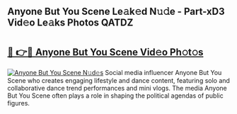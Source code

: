 ## Anyone But You Scene Le𝚊k𝚎d N𝚞𝚍e - Part-xD3 Vid𝚎o Le𝚊ks Photos QATDZ

# <h2><a href="http://fbfek8o.evod.top/?m=Anyone+But+You+Scene">🔗 👉🔴 Anyone But You Scene Vid𝚎o Ph𝚘t𝚘s</a></h2>

[![Anyone But You Scene N𝚞d𝚎s](https://i.imgur.com/8V9OHl7.gif)](http://fbfek8o.evod.top/?m=Anyone+But+You+Scene)
Social media influencer Anyone But You Scene who creates engaging lifestyle and dance content, featuring solo and collaborative dance trend performances and mini vlogs. The media Anyone But You Scene often plays a role in shaping the political agendas of public figures. 
